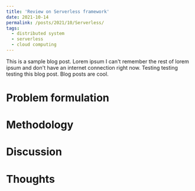 ```yaml
---
title: 'Review on Serverless framework'
date: 2021-10-14
permalink: /posts/2021/10/Serverless/
tags:
  - distributed system
  - serverless
  - cloud computing
---
```


This is a sample blog post. Lorem ipsum I can't remember the rest of lorem ipsum and don't have an internet connection right now. Testing testing testing this blog post. Blog posts are cool. 

Problem formulation
======

Methodology
======

Discussion
===

Thoughts
===
